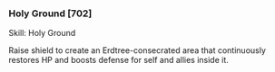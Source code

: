 ### Holy Ground [702]

Skill: Holy Ground

Raise shield to create an Erdtree-consecrated area that continuously restores HP and boosts defense for self and allies inside it.